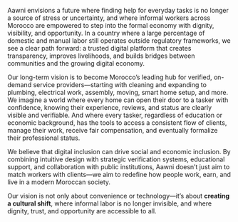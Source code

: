 Aawni envisions a future where finding help for everyday tasks is no longer a source of stress or uncertainty, and where informal workers across Morocco are empowered to step into the formal economy with dignity, visibility, and opportunity. In a country where a large percentage of domestic and manual labor still operates outside regulatory frameworks, we see a clear path forward: a trusted digital platform that creates transparency, improves livelihoods, and builds bridges between communities and the growing digital economy.

  

Our long-term vision is to become Morocco’s leading hub for verified, on-demand service providers—starting with cleaning and expanding to plumbing, electrical work, assembly, moving, smart home setup, and more. We imagine a world where every home can open their door to a tasker with confidence, knowing their experience, reviews, and status are clearly visible and verifiable. And where every tasker, regardless of education or economic background, has the tools to access a consistent flow of clients, manage their work, receive fair compensation, and eventually formalize their professional status.

  

We believe that digital inclusion can drive social and economic inclusion. By combining intuitive design with strategic verification systems, educational support, and collaboration with public institutions, Aawni doesn’t just aim to match workers with clients—we aim to redefine how people work, earn, and live in a modern Moroccan society.

  

Our vision is not only about convenience or technology—it’s about **creating a cultural shift**, where informal labor is no longer invisible, and where dignity, trust, and opportunity are accessible to all.

